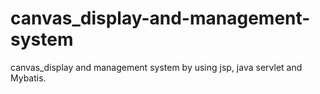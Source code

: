 # canvas_display-and-management-system
canvas_display and management system by using jsp,  java servlet and Mybatis.
